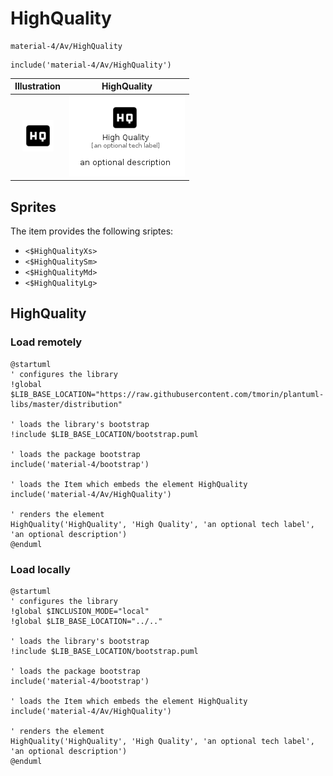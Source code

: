 # HighQuality


```text
material-4/Av/HighQuality
```

```text
include('material-4/Av/HighQuality')
```



| Illustration | HighQuality |
| :---: | :---: |
| ![illustration for Illustration](../../material-4/Av/HighQuality.png) | ![illustration for HighQuality](../../material-4/Av/HighQuality.Local.png) |



## Sprites
The item provides the following sriptes:

- `<$HighQualityXs>`
- `<$HighQualitySm>`
- `<$HighQualityMd>`
- `<$HighQualityLg>`





## HighQuality

### Load remotely
```plantuml
@startuml
' configures the library
!global $LIB_BASE_LOCATION="https://raw.githubusercontent.com/tmorin/plantuml-libs/master/distribution"

' loads the library's bootstrap
!include $LIB_BASE_LOCATION/bootstrap.puml

' loads the package bootstrap
include('material-4/bootstrap')

' loads the Item which embeds the element HighQuality
include('material-4/Av/HighQuality')

' renders the element
HighQuality('HighQuality', 'High Quality', 'an optional tech label', 'an optional description')
@enduml
```

### Load locally
```plantuml
@startuml
' configures the library
!global $INCLUSION_MODE="local"
!global $LIB_BASE_LOCATION="../.."

' loads the library's bootstrap
!include $LIB_BASE_LOCATION/bootstrap.puml

' loads the package bootstrap
include('material-4/bootstrap')

' loads the Item which embeds the element HighQuality
include('material-4/Av/HighQuality')

' renders the element
HighQuality('HighQuality', 'High Quality', 'an optional tech label', 'an optional description')
@enduml
```

